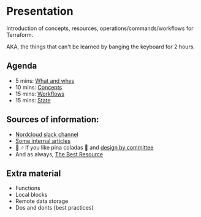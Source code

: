 # Presentation

Introduction of concepts, resources, operations/commands/workflows
for Terraform.

AKA, the things that can't be learned by banging the keyboard for
2 hours.


## Agenda

- 5 mins: [What and whys](but-why.md)
- 10 mins: [Concepts](concepts.md)
- 15 mins: [Workflows](workflows.md)
- 15 mins: [State](state.md)


## Sources of information:

- [Nordcloud slack channel](https://app.slack.com/client/T02MZBG9C/C3W6CHP4K)
- [Some internal articles](https://backstage.nordcloud.io/docs/default/component/terraform-practice)
- 🎤 🎶 If you like pina coladas 🍹 and [design by committee](https://app.slack.com/client/T02MZBG9C/C056SLBSSE5)
- And as always, [The Best Resource](https://www.youtube.com/results?search_query=terraform+tips+and+tricks)


## Extra material

- Functions
- Local blocks
- Remote data storage
- Dos and donts (best practices)

